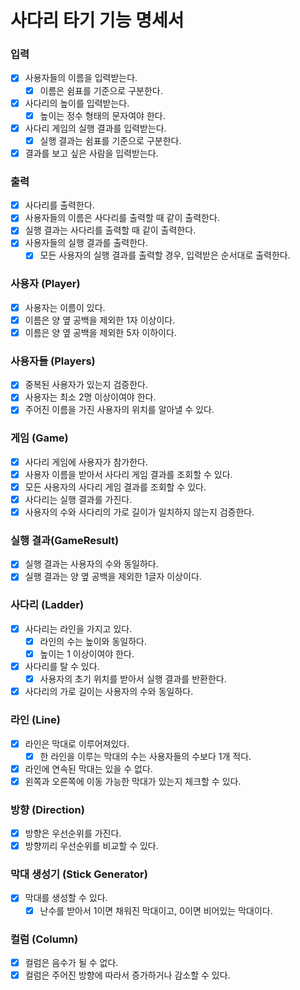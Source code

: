 # 사다리 타기 기능 명세서

### 입력

- [x] 사용자들의 이름을 입력받는다.
    - [x] 이름은 쉼표를 기준으로 구분한다.
- [x] 사다리의 높이를 입력받는다.
    - [x] 높이는 정수 형태의 문자여야 한다.
- [x] 사다리 게임의 실행 결과를 입력받는다.
    - [x] 실행 결과는 쉼표를 기준으로 구분한다.
- [x] 결과를 보고 싶은 사람을 입력받는다.

### 출력

- [x] 사다리를 출력한다.
- [x] 사용자들의 이름은 사다리를 출력할 때 같이 출력한다.
- [x] 실행 결과는 사다리를 출력할 때 같이 출력한다.
- [x] 사용자들의 실행 결과를 출력한다.
    - [x] 모든 사용자의 실행 결과를 출력할 경우, 입력받은 순서대로 출력한다.

### 사용자 (Player)

- [x] 사용자는 이름이 있다.
- [x] 이름은 양 옆 공백을 제외한 1자 이상이다.
- [x] 이름은 양 옆 공백을 제외한 5자 이하이다.

### 사용자들 (Players)

- [x] 중복된 사용자가 있는지 검증한다.
- [x] 사용자는 최소 2명 이상이여야 한다.
- [x] 주어진 이름을 가진 사용자의 위치를 알아낼 수 있다.

### 게임 (Game)

- [x] 사다리 게임에 사용자가 참가한다.
- [x] 사용자 이름을 받아서 사다리 게임 결과를 조회할 수 있다.
- [x] 모든 사용자의 사다리 게임 결과를 조회할 수 있다.
- [x] 사다리는 실행 결과를 가진다.
- [x] 사용자의 수와 사다리의 가로 길이가 일치하지 않는지 검증한다.

### 실행 결과(GameResult)

- [x] 실행 결과는 사용자의 수와 동일하다.
- [x] 실행 결과는 양 옆 공백을 제외한 1글자 이상이다.

### 사다리 (Ladder)

- [x] 사다리는 라인을 가지고 있다.
    - [x] 라인의 수는 높이와 동일하다.
    - [x] 높이는 1 이상이여야 한다.
- [x] 사다리를 탈 수 있다.
    - [x] 사용자의 초기 위치를 받아서 실행 결과를 반환한다.
- [x] 사다리의 가로 길이는 사용자의 수와 동일하다.

### 라인 (Line)

- [x] 라인은 막대로 이루어져있다.
    - [x] 한 라인을 이루는 막대의 수는 사용자들의 수보다 1개 적다.
- [x] 라인에 연속된 막대는 있을 수 없다.
- [x] 왼쪽과 오른쪽에 이동 가능한 막대가 있는지 체크할 수 있다.

### 방향 (Direction)

- [x] 방향은 우선순위를 가진다.
- [x] 방향끼리 우선순위를 비교할 수 있다.

### 막대 생성기 (Stick Generator)

- [x] 막대를 생성할 수 있다.
    - [x] 난수를 받아서 1이면 채워진 막대이고, 0이면 비어있는 막대이다.

### 컬럼 (Column)

- [x] 컬럼은 음수가 될 수 없다.
- [x] 컬럼은 주어진 방향에 따라서 증가하거나 감소할 수 있다.
